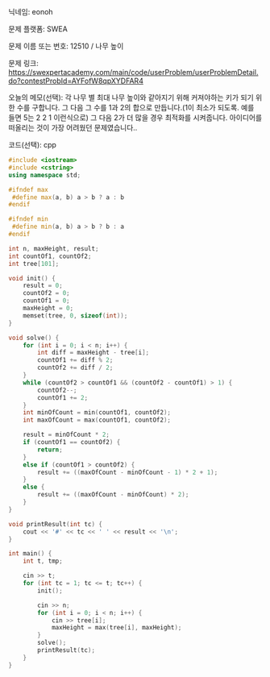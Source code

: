 닉네임: eonoh

문제 플랫폼: SWEA

문제 이름 또는 번호: 12510 / 나무 높이

문제 링크: https://swexpertacademy.com/main/code/userProblem/userProblemDetail.do?contestProbId=AYFofW8qpXYDFAR4

오늘의 메모(선택): 각 나무 별 최대 나무 높이와 같아지기 위해 커져야하는 키가 되기 위한 수를 구합니다. 그 다음 그 수를 1과 2의 합으로 만듭니다.(1이 최소가 되도록. 예를 들면 5는 2 2 1 이런식으로) 그 다음 2가 더 많을 경우 최적화를 시켜줍니다. 아이디어를 떠올리는 것이 가장 어려웠던 문제였습니다..

코드(선택): cpp

```cpp
#include <iostream>
#include <cstring>
using namespace std;

#ifndef max
 #define max(a, b) a > b ? a : b
#endif

#ifndef min
 #define min(a, b) a > b ? b : a
#endif

int n, maxHeight, result;
int countOf1, countOf2;
int tree[101];

void init() {
	result = 0;
	countOf2 = 0;
	countOf1 = 0;
	maxHeight = 0;
	memset(tree, 0, sizeof(int));
}

void solve() {
	for (int i = 0; i < n; i++) {
		int diff = maxHeight - tree[i];
		countOf1 += diff % 2;
		countOf2 += diff / 2;
	}
	while (countOf2 > countOf1 && (countOf2 - countOf1) > 1) {
		countOf2--;
		countOf1 += 2;
	}
	int minOfCount = min(countOf1, countOf2);
	int maxOfCount = max(countOf1, countOf2);

	result = minOfCount * 2;
	if (countOf1 == countOf2) {
		return;
	}
	else if (countOf1 > countOf2) {
		result += ((maxOfCount - minOfCount - 1) * 2 + 1);
	}
	else {
		result += ((maxOfCount - minOfCount) * 2);
	}
}

void printResult(int tc) {
	cout << '#' << tc << ' ' << result << '\n';
}

int main() {
	int t, tmp;

	cin >> t;
	for (int tc = 1; tc <= t; tc++) {
		init();

		cin >> n;
		for (int i = 0; i < n; i++) {
			cin >> tree[i];
			maxHeight = max(tree[i], maxHeight);
		}
		solve();
		printResult(tc);
	}
}
```
